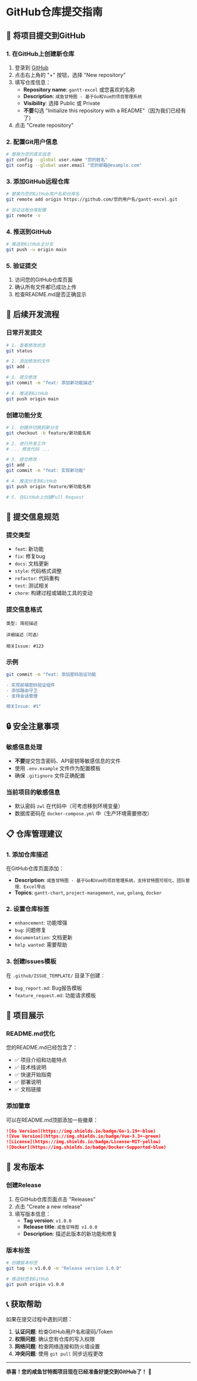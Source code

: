 # GitHub仓库提交指南

## 🚀 将项目提交到GitHub

### 1. 在GitHub上创建新仓库

1. 登录到 [GitHub](https://github.com)
2. 点击右上角的 "+" 按钮，选择 "New repository"
3. 填写仓库信息：
   - **Repository name**: `gantt-excel` 或您喜欢的名称
   - **Description**: `咸鱼甘特图 - 基于Go和Vue的项目管理系统`
   - **Visibility**: 选择 Public 或 Private
   - **不要**勾选 "Initialize this repository with a README"（因为我们已经有了）
4. 点击 "Create repository"

### 2. 配置Git用户信息

```bash
# 替换为您的真实信息
git config --global user.name "您的姓名"
git config --global user.email "您的邮箱@example.com"
```

### 3. 添加GitHub远程仓库

```bash
# 替换为您的GitHub用户名和仓库名
git remote add origin https://github.com/您的用户名/gantt-excel.git

# 验证远程仓库配置
git remote -v
```

### 4. 推送到GitHub

```bash
# 推送到GitHub主分支
git push -u origin main
```

### 5. 验证提交

1. 访问您的GitHub仓库页面
2. 确认所有文件都已成功上传
3. 检查README.md是否正确显示

## 🔧 后续开发流程

### 日常开发提交

```bash
# 1. 查看修改状态
git status

# 2. 添加修改的文件
git add .

# 3. 提交修改
git commit -m "feat: 添加新功能描述"

# 4. 推送到GitHub
git push origin main
```

### 创建功能分支

```bash
# 1. 创建并切换到新分支
git checkout -b feature/新功能名称

# 2. 进行开发工作
# ... 修改代码 ...

# 3. 提交修改
git add .
git commit -m "feat: 实现新功能"

# 4. 推送分支到GitHub
git push origin feature/新功能名称

# 5. 在GitHub上创建Pull Request
```

## 📝 提交信息规范

### 提交类型
- `feat`: 新功能
- `fix`: 修复bug
- `docs`: 文档更新
- `style`: 代码格式调整
- `refactor`: 代码重构
- `test`: 测试相关
- `chore`: 构建过程或辅助工具的变动

### 提交信息格式
```
类型: 简短描述

详细描述（可选）

相关Issue: #123
```

### 示例
```bash
git commit -m "feat: 添加密码验证功能

- 实现前端密码验证组件
- 添加路由守卫
- 支持会话管理

相关Issue: #1"
```

## 🔒 安全注意事项

### 敏感信息处理
- **不要**提交包含密码、API密钥等敏感信息的文件
- 使用 `.env.example` 文件作为配置模板
- 确保 `.gitignore` 文件正确配置

### 当前项目的敏感信息
- 默认密码 `zwl` 在代码中（可考虑移到环境变量）
- 数据库密码在 `docker-compose.yml` 中（生产环境需要修改）

## 📋 仓库管理建议

### 1. 添加仓库描述
在GitHub仓库页面添加：
- **Description**: `咸鱼甘特图 - 基于Go和Vue的项目管理系统，支持甘特图可视化、团队管理、Excel导出`
- **Topics**: `gantt-chart`, `project-management`, `vue`, `golang`, `docker`

### 2. 设置仓库标签
- `enhancement`: 功能增强
- `bug`: 问题修复
- `documentation`: 文档更新
- `help wanted`: 需要帮助

### 3. 创建Issues模板
在 `.github/ISSUE_TEMPLATE/` 目录下创建：
- `bug_report.md`: Bug报告模板
- `feature_request.md`: 功能请求模板

## 🎯 项目展示

### README.md优化
您的README.md已经包含了：
- ✅ 项目介绍和功能特点
- ✅ 技术栈说明
- ✅ 快速开始指南
- ✅ 部署说明
- ✅ 文档链接

### 添加徽章
可以在README.md顶部添加一些徽章：
```markdown
![Go Version](https://img.shields.io/badge/Go-1.19+-blue)
![Vue Version](https://img.shields.io/badge/Vue-3.3+-green)
![License](https://img.shields.io/badge/License-MIT-yellow)
![Docker](https://img.shields.io/badge/Docker-Supported-blue)
```

## 🚀 发布版本

### 创建Release
1. 在GitHub仓库页面点击 "Releases"
2. 点击 "Create a new release"
3. 填写版本信息：
   - **Tag version**: `v1.0.0`
   - **Release title**: `咸鱼甘特图 v1.0.0`
   - **Description**: 描述此版本的新功能和修复

### 版本标签
```bash
# 创建版本标签
git tag -a v1.0.0 -m "Release version 1.0.0"

# 推送标签到GitHub
git push origin v1.0.0
```

## 📞 获取帮助

如果在提交过程中遇到问题：

1. **认证问题**: 检查GitHub用户名和密码/Token
2. **权限问题**: 确认您有仓库的写入权限
3. **网络问题**: 检查网络连接和防火墙设置
4. **冲突问题**: 使用 `git pull` 同步远程更改

---

**恭喜！您的咸鱼甘特图项目现在已经准备好提交到GitHub了！** 🎉
